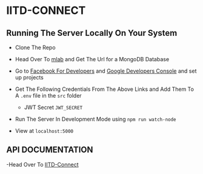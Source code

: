 # IITD-CONNECT

## Running The Server Locally On Your System

- Clone The Repo

- Head Over To [mlab](https://www.mlab.com) and Get The Url for a MongoDB Database
- Go to [Facebook For Developers](https://developers.facebook.com) and [Google Developers Console](https://console.developers.google.com) and set up projects

- Get The Following Credentials From The Above Links and Add Them To A `.env` file in the `src` folder
  - JWT Secret `JWT_SECRET`
- Run The Server In Development Mode using `npm run watch-node`

- View at `localhost:5000`

## API DOCUMENTATION

-Head Over To [IITD-Connect](https://documenter.getpostman.com/view/9775600/SWE9ZcqD?version=latest)
